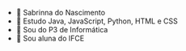 - 👋 Sabrinna do Nascimento
- 👀 Estudo Java, JavaScript, Python, HTML e CSS
- 🌱 Sou do P3 de Informática
- 💞️ Sou aluna do IFCE
